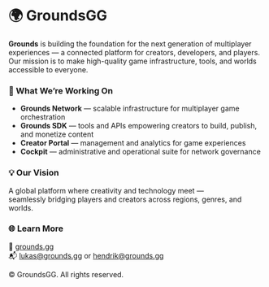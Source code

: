 # 🌍 GroundsGG

**Grounds** is building the foundation for the next generation of multiplayer experiences — a connected platform for creators, developers, and players.  
Our mission is to make high-quality game infrastructure, tools, and worlds accessible to everyone.

### 🚀 What We’re Working On
- **Grounds Network** — scalable infrastructure for multiplayer game orchestration  
- **Grounds SDK** — tools and APIs empowering creators to build, publish, and monetize content  
- **Creator Portal** — management and analytics for game experiences  
- **Cockpit** — administrative and operational suite for network governance  

### 💡 Our Vision
A global platform where creativity and technology meet —  
seamlessly bridging players and creators across regions, genres, and worlds.

### 🌐 Learn More
🔗 [grounds.gg](https://grounds.gg)  
📬 lukas@grounds.gg or hendrik@grounds.gg

© GroundsGG. All rights reserved.